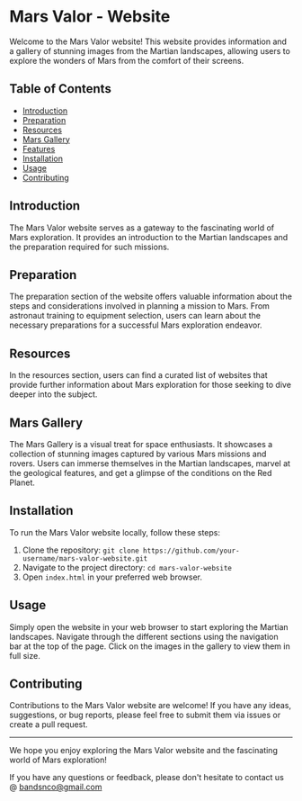 # Mars Valor - Website

Welcome to the Mars Valor website! This website provides information and a gallery of stunning images from the Martian landscapes, allowing users to explore the wonders of Mars from the comfort of their screens.

## Table of Contents

- [Introduction](#introduction)
- [Preparation](#preparation)
- [Resources](#resources)
- [Mars Gallery](#mars-gallery)
- [Features](#features)
- [Installation](#installation)
- [Usage](#usage)
- [Contributing](#contributing)

## Introduction

The Mars Valor website serves as a gateway to the fascinating world of Mars exploration. It provides an introduction to the Martian landscapes and the preparation required for such missions.

## Preparation

The preparation section of the website offers valuable information about the steps and considerations involved in planning a mission to Mars. From astronaut training to equipment selection, users can learn about the necessary preparations for a successful Mars exploration endeavor.

## Resources

In the resources section, users can find a curated list of websites that provide further information about Mars exploration for those seeking to dive deeper into the subject.

## Mars Gallery

The Mars Gallery is a visual treat for space enthusiasts. It showcases a collection of stunning images captured by various Mars missions and rovers. Users can immerse themselves in the Martian landscapes, marvel at the geological features, and get a glimpse of the conditions on the Red Planet.

## Installation

To run the Mars Valor website locally, follow these steps:

1. Clone the repository: `git clone https://github.com/your-username/mars-valor-website.git`
2. Navigate to the project directory: `cd mars-valor-website`
3. Open `index.html` in your preferred web browser.

## Usage

Simply open the website in your web browser to start exploring the Martian landscapes. Navigate through the different sections using the navigation bar at the top of the page. Click on the images in the gallery to view them in full size.

## Contributing

Contributions to the Mars Valor website are welcome! If you have any ideas, suggestions, or bug reports, please feel free to submit them via issues or create a pull request.

---

We hope you enjoy exploring the Mars Valor website and the fascinating world of Mars exploration!

If you have any questions or feedback, please don't hesitate to contact us @ bandsnco@gmail.com
